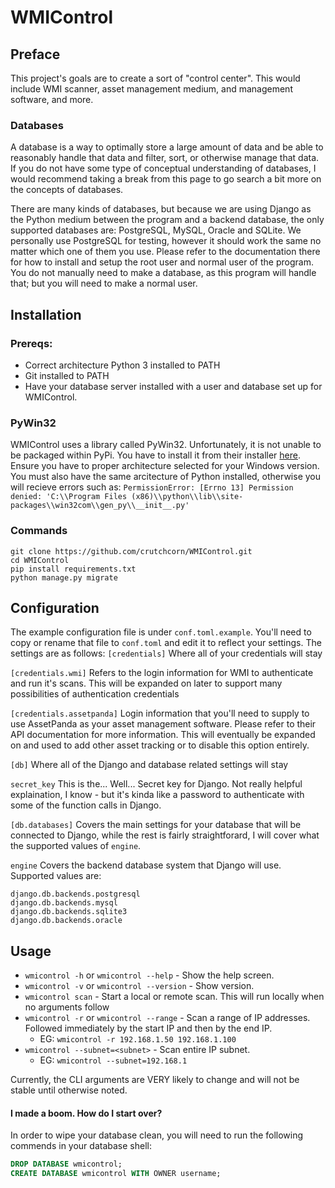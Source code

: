 # WMIControl
## Preface
This project's goals are to create a sort of "control center".
This would include WMI scanner, asset management medium, and management software, and more.

### Databases
A database is a way to optimally store a large amount of data and be able to reasonably handle that data and filter, sort, or otherwise manage that data. If you do not have some type of conceptual understanding of databases, I would recommend taking a break from this page to go search a bit more on the concepts of databases.

There are many kinds of databases, but because we are using Django as the Python medium between the program and a backend database, the only supported databases are: PostgreSQL, MySQL, Oracle and SQLite. We personally use PostgreSQL for testing, however it should work the same no matter which one of them you use. Please refer to the documentation there for how to install and setup the root user and normal user of the program. You do not manually need to make a database, as this program will handle that; but you will need to make a normal user.

## Installation
### Prereqs:
- Correct architecture Python 3 installed to PATH
- Git installed to PATH
- Have your database server installed with a user and database set up for WMIControl.

### PyWin32
WMIControl uses a library called PyWin32. Unfortunately, it is not unable to be packaged within PyPi. You have to install it from their installer [here](https://sourceforge.net/projects/pywin32/files/pywin32/Build%20220/). Ensure you have to proper architecture selected for your Windows version. You must also have the same arcitecture of Python installed, otherwise you will recieve errors such as:
`PermissionError: [Errno 13] Permission denied: 'C:\\Program Files (x86)\\python\\lib\\site-packages\\win32com\\gen_py\\__init__.py'`

### Commands
```
git clone https://github.com/crutchcorn/WMIControl.git
cd WMIControl
pip install requirements.txt
python manage.py migrate
```

## Configuration
The example configuration file is under `conf.toml.example`. You'll need to copy or rename that file to `conf.toml` and edit it to reflect your settings.
The settings are as follows:
`[credentials]`
Where all of your credentials will stay

`[credentials.wmi]`
Refers to the login information for WMI to authenticate and run it's scans. This will be expanded on later to support many possibilities of authentication credentials

`[credentials.assetpanda]`
Login information that you'll need to supply to use AssetPanda as your asset management software. Please refer to their API documentation for more information. This will eventually be expanded on and used to add other asset tracking  or to disable this option entirely. 

`[db]`
Where all of the Django and database related settings will stay

`secret_key`
This is the... Well... Secret key for Django. Not really helpful explaination, I know - but it's kinda like a password to authenticate with some of the function calls in Django.

`[db.databases]`
Covers the main settings for your database that will be connected to Django, while the rest is fairly straightforard, I will cover what the supported values of `engine`.

`engine`
Covers the backend database system that Django will use.
Supported values are:
```
django.db.backends.postgresql
django.db.backends.mysql
django.db.backends.sqlite3
django.db.backends.oracle
```

## Usage
- `wmicontrol -h` or `wmicontrol --help` - Show the help screen.
- `wmicontrol -v` or `wmicontrol --version` - Show version.
- `wmicontrol scan` - Start a local or remote scan. This will run locally when no arguments follow
- `wmicontrol -r` or `wmicontrol --range` - Scan a range of IP addresses. Followed immediately by the start IP and then by the end IP.
	- EG: `wmicontrol -r 192.168.1.50 192.168.1.100`
- `wmicontrol --subnet=<subnet>` - Scan entire IP subnet.
	- EG: `wmicontrol --subnet=192.168.1`

Currently, the CLI arguments are VERY likely to change and will not be stable until otherwise noted.

#### I made a boom. How do I start over?
In order to wipe your database clean, you will need to run the following commends in your database shell:
```sql
DROP DATABASE wmicontrol;
CREATE DATABASE wmicontrol WITH OWNER username;
```